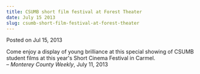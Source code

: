 ```yaml
---
title: CSUMB short film festival at Forest Theater
date: July 15 2013
slug: csumb-short-film-festival-at-forest-theater
---
```


 



<span class="date">Posted on Jul 15, 2013    </span>
<p>Come enjoy a display of young brilliance at this special showing
of CSUMB student films at this year&apos;s Short Cinema Festival in
Carmel.<br>
&#x2013; <em>Monterey County Weekly</em>, July 11, 2013</br></p>





```
